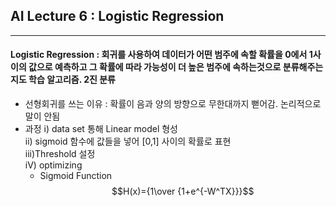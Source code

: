 ## AI Lecture 6 : Logistic Regression
---  
#### **Logistic Regression** : 회귀를 사용하여 데이터가 어떤 범주에 속할 확률을 0에서 1사이의 값으로 예측하고 그 확률에 따라 가능성이 더 높은 범주에 속하는것으로 분류해주는 지도 학습 알고리즘. 2진 분류
* 선형회귀를 쓰는 이유 : 확률이 음과 양의 방향으로 무한대까지 뻗어감. 논리적으로 말이 안됨
* 과정
  i) data set 통해 Linear model 형성   
  ii) sigmoid 함수에 값들을 넣어 [0,1] 사이의 확률로 표현   
  iii)Threshold 설정   
  iV) optimizing   
  * Sigmoid Function
  $$H(x)={1\over {1+e^{-W^TX}}}$$
